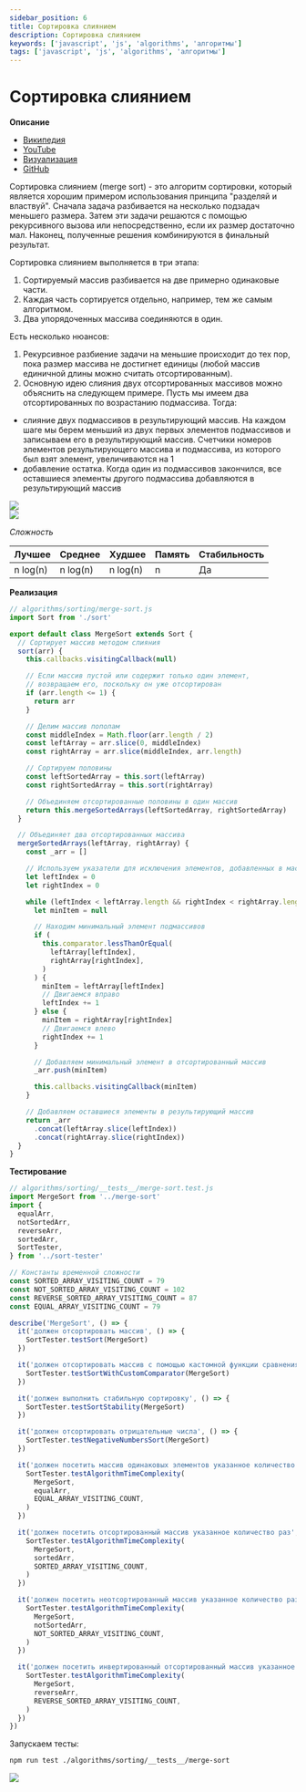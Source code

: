 ```yaml
---
sidebar_position: 6
title: Сортировка слиянием
description: Сортировка слиянием
keywords: ['javascript', 'js', 'algorithms', 'алгоритмы']
tags: ['javascript', 'js', 'algorithms', 'алгоритмы']
---
```


# Сортировка слиянием

__Описание__

- [Википедия](https://ru.wikipedia.org/wiki/%D0%A1%D0%BE%D1%80%D1%82%D0%B8%D1%80%D0%BE%D0%B2%D0%BA%D0%B0_%D1%81%D0%BB%D0%B8%D1%8F%D0%BD%D0%B8%D0%B5%D0%BC)
- [YouTube](https://www.youtube.com/watch?v=Qs3l8_wd_34)
- [Визуализация](https://www.youtube.com/watch?v=JSceec-wEyw)
- [GitHub](https://github.com/harryheman/algorithms-data-structures/blob/main/src/algorithms/sorting/merge-sort.js)

Сортировка слиянием (merge sort) - это алгоритм сортировки, который является хорошим примером использования принципа "разделяй и властвуй". Сначала задача разбивается на несколько подзадач меньшего размера. Затем эти задачи решаются с помощью рекурсивного вызова или непосредственно, если их размер достаточно мал. Наконец, полученные решения комбинируются в финальный результат.

Сортировка слиянием выполняется в три этапа:

1. Сортируемый массив разбивается на две примерно одинаковые части.
2. Каждая часть сортируется отдельно, например, тем же самым алгоритмом.
3. Два упорядоченных массива соединяются в один.

Есть несколько нюансов:

1. Рекурсивное разбиение задачи на меньшие происходит до тех пор, пока размер массива не достигнет единицы (любой массив единичной длины можно считать отсортированным).
2. Основную идею слияния двух отсортированных массивов можно объяснить на следующем примере. Пусть мы имеем два отсортированных по возрастанию подмассива. Тогда:
  - слияние двух подмассивов в результирующий массив. На каждом шаге мы берем меньший из двух первых элементов подмассивов и записываем его в результирующий массив. Счетчики номеров элементов результирующего массива и подмассива, из которого был взят элемент, увеличиваются на 1
  - добавление остатка. Когда один из подмассивов закончился, все оставшиеся элементы другого подмассива добавляются в результирующий массив

<img src="https://habrastorage.org/webt/zl/dy/1p/zldy1p4lm5cyxmff6apc8vilyt0.gif" />
<br />

<img src="https://habrastorage.org/webt/n_/za/qz/n_zaqzcw9bvv25txhyuuqba9gcg.png" />
<br />

_Сложность_

| Лучшее   | Среднее  | Худшее   | Память | Стабильность |
|----------|----------|----------|--------|--------------|
| n log(n) | n log(n) | n log(n) | n      | Да           |

__Реализация__

```javascript
// algorithms/sorting/merge-sort.js
import Sort from './sort'

export default class MergeSort extends Sort {
  // Сортирует массив методом слияния
  sort(arr) {
    this.callbacks.visitingCallback(null)

    // Если массив пустой или содержит только один элемент,
    // возвращаем его, поскольку он уже отсортирован
    if (arr.length <= 1) {
      return arr
    }

    // Делим массив пополам
    const middleIndex = Math.floor(arr.length / 2)
    const leftArray = arr.slice(0, middleIndex)
    const rightArray = arr.slice(middleIndex, arr.length)

    // Сортируем половины
    const leftSortedArray = this.sort(leftArray)
    const rightSortedArray = this.sort(rightArray)

    // Объединяем отсортированные половины в один массив
    return this.mergeSortedArrays(leftSortedArray, rightSortedArray)
  }

  // Объединяет два отсортированных массива
  mergeSortedArrays(leftArray, rightArray) {
    const _arr = []

    // Используем указатели для исключения элементов, добавленных в массив
    let leftIndex = 0
    let rightIndex = 0

    while (leftIndex < leftArray.length && rightIndex < rightArray.length) {
      let minItem = null

      // Находим минимальный элемент подмассивов
      if (
        this.comparator.lessThanOrEqual(
          leftArray[leftIndex],
          rightArray[rightIndex],
        )
      ) {
        minItem = leftArray[leftIndex]
        // Двигаемся вправо
        leftIndex += 1
      } else {
        minItem = rightArray[rightIndex]
        // Двигаемся влево
        rightIndex += 1
      }

      // Добавляем минимальный элемент в отсортированный массив
      _arr.push(minItem)

      this.callbacks.visitingCallback(minItem)
    }

    // Добавляем оставшиеся элементы в результирующий массив
    return _arr
      .concat(leftArray.slice(leftIndex))
      .concat(rightArray.slice(rightIndex))
  }
}
```

__Тестирование__

```javascript
// algorithms/sorting/__tests__/merge-sort.test.js
import MergeSort from '../merge-sort'
import {
  equalArr,
  notSortedArr,
  reverseArr,
  sortedArr,
  SortTester,
} from '../sort-tester'

// Константы временной сложности
const SORTED_ARRAY_VISITING_COUNT = 79
const NOT_SORTED_ARRAY_VISITING_COUNT = 102
const REVERSE_SORTED_ARRAY_VISITING_COUNT = 87
const EQUAL_ARRAY_VISITING_COUNT = 79

describe('MergeSort', () => {
  it('должен отсортировать массив', () => {
    SortTester.testSort(MergeSort)
  })

  it('должен отсортировать массив с помощью кастомной функции сравнения', () => {
    SortTester.testSortWithCustomComparator(MergeSort)
  })

  it('должен выполнить стабильную сортировку', () => {
    SortTester.testSortStability(MergeSort)
  })

  it('должен отсортировать отрицательные числа', () => {
    SortTester.testNegativeNumbersSort(MergeSort)
  })

  it('должен посетить массив одинаковых элементов указанное количество раз', () => {
    SortTester.testAlgorithmTimeComplexity(
      MergeSort,
      equalArr,
      EQUAL_ARRAY_VISITING_COUNT,
    )
  })

  it('должен посетить отсортированный массив указанное количество раз', () => {
    SortTester.testAlgorithmTimeComplexity(
      MergeSort,
      sortedArr,
      SORTED_ARRAY_VISITING_COUNT,
    )
  })

  it('должен посетить неотсортированный массив указанное количество раз', () => {
    SortTester.testAlgorithmTimeComplexity(
      MergeSort,
      notSortedArr,
      NOT_SORTED_ARRAY_VISITING_COUNT,
    )
  })

  it('должен посетить инвертированный отсортированный массив указанное количество раз', () => {
    SortTester.testAlgorithmTimeComplexity(
      MergeSort,
      reverseArr,
      REVERSE_SORTED_ARRAY_VISITING_COUNT,
    )
  })
})
```

Запускаем тесты:

```bash
npm run test ./algorithms/sorting/__tests__/merge-sort
```

<img src="https://habrastorage.org/webt/uf/iv/qv/ufivqv_e-sqfalvwry1wrnesf-u.png" />
